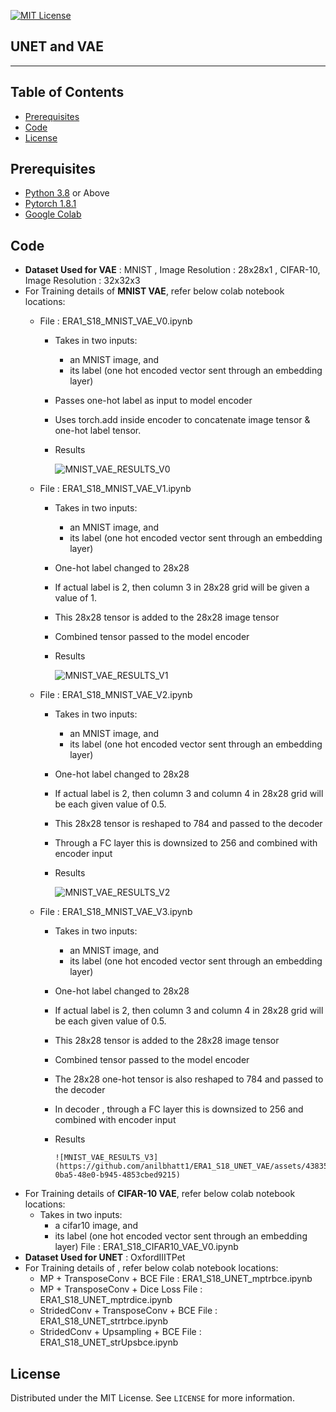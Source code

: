 
<!-- PROJECT SHIELDS -->
<!--
*** I'm using markdown "reference style" links for readability.
*** Reference links are enclosed in brackets [ ] instead of parentheses ( ).
*** See the bottom of this document for the declaration of the reference variables
*** for contributors-url, forks-url, etc. This is an optional, concise syntax you may use.
*** https://www.markdownguide.org/basic-syntax/#reference-style-links
-->
[![MIT License][license-shield]][license-url]

## UNET and VAE
________

<!-- TABLE OF CONTENTS -->
## Table of Contents

* [Prerequisites](#prerequisites)
* [Code](#Code)
* [License](#license)

## Prerequisites

* [Python 3.8](https://www.python.org/downloads/) or Above
* [Pytorch 1.8.1](https://pytorch.org/)  
* [Google Colab](https://colab.research.google.com/)

<!-- Code -->
## Code
- **Dataset Used for VAE** : MNIST , Image Resolution : 28x28x1 , CIFAR-10, Image Resolution : 32x32x3
- For Training details of **MNIST VAE**, refer below colab notebook locations:
    - File : ERA1_S18_MNIST_VAE_V0.ipynb 
        - Takes in two inputs:
            -   an MNIST image, and
            -   its label (one hot encoded vector sent through an embedding layer)
        - Passes one-hot label as input to model encoder 
        - Uses torch.add inside encoder to concatenate image tensor & one-hot label tensor. 
        - Results

            ![MNIST_VAE_RESULTS_V0](https://github.com/anilbhatt1/ERA1_S18_UNET_VAE/assets/43835604/21574a86-9c03-408d-9614-897cd1ba14a7)


    - File : ERA1_S18_MNIST_VAE_V1.ipynb 
        - Takes in two inputs:
            -   an MNIST image, and
            -   its label (one hot encoded vector sent through an embedding layer)
        - One-hot label changed to 28x28
        - If actual label is 2, then column 3 in 28x28 grid will be given a value of 1. 
        - This 28x28 tensor is added to the 28x28 image tensor 
        - Combined tensor passed to the model encoder
        - Results

            ![MNIST_VAE_RESULTS_V1](https://github.com/anilbhatt1/ERA1_S18_UNET_VAE/assets/43835604/20475c66-0d2b-4f36-9e57-75b8b17c0068)

          
    - File : ERA1_S18_MNIST_VAE_V2.ipynb 
        - Takes in two inputs:
            -   an MNIST image, and
            -   its label (one hot encoded vector sent through an embedding layer)
        - One-hot label changed to 28x28
        - If actual label is 2, then column 3 and column 4 in 28x28 grid will be each given value of 0.5. 
        - This 28x28 tensor is reshaped to 784 and passed to the decoder
        - Through a FC layer this is downsized to 256 and combined with encoder input         
        - Results
          
             ![MNIST_VAE_RESULTS_V2](https://github.com/anilbhatt1/ERA1_S18_UNET_VAE/assets/43835604/719953c7-4502-45bd-9d5f-a46d36f551f2)

             
    - File : ERA1_S18_MNIST_VAE_V3.ipynb 
        - Takes in two inputs:
            -   an MNIST image, and
            -   its label (one hot encoded vector sent through an embedding layer)
        - One-hot label changed to 28x28
        - If actual label is 2, then column 3 and column 4 in 28x28 grid will be each given value of 0.5. 
        - This 28x28 tensor is added to the 28x28 image tensor 
        - Combined tensor passed to the model encoder
        - The 28x28 one-hot tensor is also reshaped to 784 and passed to the decoder
        - In decoder , through a FC layer this is downsized to 256 and combined with encoder input         
        - Results

              ![MNIST_VAE_RESULTS_V3](https://github.com/anilbhatt1/ERA1_S18_UNET_VAE/assets/43835604/0587164e-0ba5-48e0-b945-4853cbed9215)


- For Training details of **CIFAR-10 VAE**, refer below colab notebook locations:
    - Takes in two inputs:
        - a cifar10 image, and
        - its label (one hot encoded vector sent through an embedding layer)
File : ERA1_S18_CIFAR10_VAE_V0.ipynb
- **Dataset Used for UNET** : OxfordIIITPet
- For Training details of , refer below colab notebook locations:
    - MP + TransposeConv + BCE
        File : ERA1_S18_UNET_mptrbce.ipynb
    - MP + TransposeConv + Dice Loss
        File : ERA1_S18_UNET_mptrdice.ipynb
    - StridedConv + TransposeConv + BCE
        File : ERA1_S18_UNET_strtrbce.ipynb
    - StridedConv + Upsampling + BCE
        File : ERA1_S18_UNET_strUpsbce.ipynb
<!-- LICENSE -->
## License

Distributed under the MIT License. See `LICENSE` for more information.


<!-- MARKDOWN LINKS & IMAGES -->
<!-- https://www.markdownguide.org/basic-syntax/#reference-style-links -->
[forks-shield]: https://img.shields.io/github/forks/othneildrew/Best-README-Template.svg?style=flat-square
[forks-url]: https://github.com/othneildrew/Best-README-Template/network/members
[stars-shield]: https://img.shields.io/github/stars/othneildrew/Best-README-Template.svg?style=flat-square
[stars-url]: https://github.com/othneildrew/Best-README-Template/stargazers
[issues-shield]: https://img.shields.io/github/issues/othneildrew/Best-README-Template.svg?style=flat-square
[issues-url]: https://github.com/othneildrew/Best-README-Template/issues
[license-shield]: https://img.shields.io/github/license/othneildrew/Best-README-Template.svg?style=flat-square
[license-url]: https://github.com/anilbhatt1/Deep_Learning_EVA4_Phase2/blob/master/LICENSE.txt
[linkedin-shield]: https://img.shields.io/badge/-LinkedIn-black.svg?style=flat-square&logo=linkedin&colorB=555




